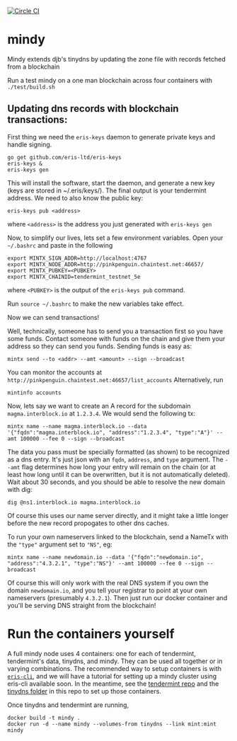 [![Circle CI](https://circleci.com/gh/eris-ltd/mindy/tree/master.svg?style=svg)](https://circleci.com/gh/eris-ltd/mindy)

# mindy

Mindy extends djb's tinydns by updating the zone file with records fetched from a blockchain 

Run a test mindy on a one man blockchain across four containers with `./test/build.sh`

Updating dns records with blockchain transactions:
---------

First thing we need the `eris-keys` daemon to generate private keys and handle signing.

```
go get github.com/eris-ltd/eris-keys
eris-keys &
eris-keys gen
```

This will install the software, start the daemon, and generate a new key (keys are stored in ~/.eris/keys/).
The final output is your tendermint address. We need to also know the public key:

```
eris-keys pub <address>
```

where `<address>` is the address you just generated with `eris-keys gen`

Now, to simplify our lives, lets set a few environment variables.
Open your `~/.bashrc` and paste in the following

```
export MINTX_SIGN_ADDR=http://localhost:4767
export MINTX_NODE_ADDR=http://pinkpenguin.chaintest.net:46657/
export MINTX_PUBKEY=<PUBKEY>
export MINTX_CHAINID=tendermint_testnet_5e
```

where `<PUBKEY>` is the output of the `eris-keys pub` command.

Run `source ~/.bashrc` to make the new variables take effect.

Now we can send transactions!

Well, technically, someone has to send you a transaction first so you have some funds. 
Contact someone with funds on the chain and give them your address so they can send you funds. 
Sending funds is easy as:

```
mintx send --to <addr> --amt <amount> --sign --broadcast
```

You can monitor the accounts at `http://pinkpenguin.chaintest.net:46657/list_accounts`
Alternatively, run

```
mintinfo accounts
```

Now, lets say we want to create an A record for the subdomain `magma.interblock.io` at `1.2.3.4`. 
We would send the following tx:

```
mintx name --name magma.interblock.io --data '{"fqdn":"magma.interblock.io", "address":"1.2.3.4", "type":"A"}' --amt 100000 --fee 0 --sign --broadcast
```

The data you pass must be specially formatted (as shown) to be recognized as a dns entry.
It's just json with an `fqdn`, `address`, and `type` argument.
The `--amt` flag determines how long your entry will remain on the chain (or at least how long until it can be overwritten,
but it is not automatically deleted). Wait about 30 seconds, and you should be able to resolve the new domain with dig:

```
dig @ns1.interblock.io magma.interblock.io
```

Of course this uses our name server directly, and it might take a little longer before the new record propogates 
to other dns caches.

To run your own nameservers linked to the blockchain, send a NameTx with the `"type"` argument set to `"NS"`, eg:

```
mintx name --name newdomain.io --data '{"fqdn":"newdomain.io", "address":"4.3.2.1", "type":"NS"}' --amt 100000 --fee 0 --sign --broadcast
```

Of course this will only work with the real DNS system if you own the domain `newdomain.io`, and you tell your registrar to point at your own nameservers (presumably `4.3.2.1`). Then just run our docker container and you'll be serving DNS straight from the blockchain!

# Run the containers yourself

A full mindy node uses 4 containers: one for each of tendermint, tendermint's data, tinydns, and mindy. They can be used all together 
or in varying combinations. The recommended way to setup containers is with [`eris-cli`](https://github.com/eris-ltd/eris-cli), and we will have a tutorial for setting up a mindy cluster using eris-cli available soon. In the meantime, see the [tendermint repo](https://github.com/tendermint/tendermint/tree/develop/DOCKER) and the [tinydns folder](https://github.com/eris-ltd/mindy/tree/master/tinydns) in this repo to set up those containers.

Once tinydns and tendermint are running, 

```
docker build -t mindy .
docker run -d --name mindy --volumes-from tinydns --link mint:mint mindy 
```
